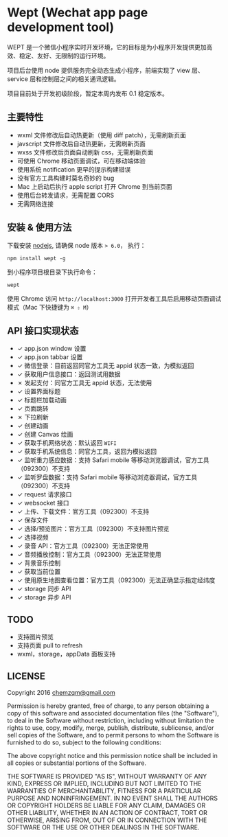 # Wept (Wechat app page development tool)

WEPT 是一个微信小程序实时开发环境，它的目标是为小程序开发提供更加高效、稳定、友好、无限制的运行环境。

项目后台使用 node 提供服务完全动态生成小程序，前端实现了 view 层、service
层和控制层之间的相关通讯逻辑。

项目目前处于开发初级阶段，暂定本周内发布 0.1 稳定版本。

## 主要特性

* wxml 文件修改后自动热更新（使用 diff patch），无需刷新页面
* javscript 文件修改后自动热更新，无需刷新页面
* wxss 文件修改后页面自动刷新 css，无需刷新页面
* 可使用 Chrome 移动页面调试，可在移动端体验
* 使用系统 notification 更早的提示构建错误
* 没有官方工具构建时莫名奇妙的 bug
* Mac 上启动后执行 apple script 打开 Chrome 到当前页面
* 使用后台转发请求，无需配置 CORS
* 无需网络连接

## 安装 & 使用方法

下载安装 [nodejs](https://nodejs.org), 请确保 node 版本 `> 6.0`， 执行：

    npm install wept -g

到小程序项目根目录下执行命令：

    wept

使用 Chrome 访问 `http://localhost:3000` 打开开发者工具后启用移动页面调试模式（Mac 下快捷键为 `⌘ ⇧ M`）

## API 接口实现状态

* ✓ app.json window 设置
* ✓ app.json tabbar 设置
* ✓ 微信登录：目前返回同官方工具无 appid 状态一致，为模拟返回
* ✓ 获取用户信息接口：返回测试用数据
* ✗ 发起支付：同官方工具无 appid 状态，无法使用
* ✓ 设置界面标题
* ✓ 标题栏加载动画
* ✓ 页面跳转
* ✗ 下拉刷新
* ✓ 创建动画
* ✓ 创建 Canvas 绘画
* ✓ 获取手机网络状态：默认返回 `WIFI`
* ✓ 获取手机系统信息：同官方工具，返回为模拟返回
* ✓ 监听重力感应数据：支持 Safari mobile 等移动浏览器调试，官方工具（092300）不支持
* ✓ 监听罗盘数据：支持 Safari mobile 等移动浏览器调试，官方工具（092300）不支持
* ✓ request 请求接口
* ✓ websocket 接口
* ✓ 上传、下载文件：官方工具（092300）不支持
* ✓ 保存文件
* ✓ 选择/预览图片：官方工具（092300）不支持图片预览
* ✓ 选择视频
* ✓ 录音 API：官方工具（092300）无法正常使用
* ✓ 音频播放控制：官方工具（092300）无法正常使用
* ✓ 背景音乐控制
* ✓ 获取当前位置
* ✓ 使用原生地图查看位置：官方工具（092300）无法正确显示指定经纬度
* ✓ storage 同步 API
* ✓ storage 异步 API

## TODO

* 支持图片预览
* 支持页面 pull to refresh
* wxml，storage，appData 面板支持

## LICENSE

Copyright 2016 chemzqm@gmail.com

Permission is hereby granted, free of charge, to any person obtaining
a copy of this software and associated documentation files (the "Software"),
to deal in the Software without restriction, including without limitation
the rights to use, copy, modify, merge, publish, distribute, sublicense,
and/or sell copies of the Software, and to permit persons to whom the
Software is furnished to do so, subject to the following conditions:

The above copyright notice and this permission notice shall be included
in all copies or substantial portions of the Software.

THE SOFTWARE IS PROVIDED "AS IS", WITHOUT WARRANTY OF ANY KIND,
EXPRESS OR IMPLIED, INCLUDING BUT NOT LIMITED TO THE WARRANTIES
OF MERCHANTABILITY, FITNESS FOR A PARTICULAR PURPOSE AND NONINFRINGEMENT.
IN NO EVENT SHALL THE AUTHORS OR COPYRIGHT HOLDERS BE LIABLE FOR ANY CLAIM,
DAMAGES OR OTHER LIABILITY, WHETHER IN AN ACTION OF CONTRACT,
TORT OR OTHERWISE, ARISING FROM, OUT OF OR IN CONNECTION WITH THE SOFTWARE
OR THE USE OR OTHER DEALINGS IN THE SOFTWARE.
